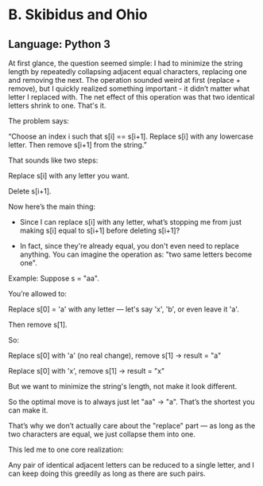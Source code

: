 # B. Skibidus and Ohio

## Language: Python 3

At first glance, the question seemed simple: I had to minimize the string length by repeatedly collapsing adjacent equal characters, replacing one and removing the next. The operation sounded weird at first (replace + remove), but I quickly realized something important - it didn’t matter what letter I replaced with. The net effect of this operation was that two identical letters shrink to one. That's it.

The problem says:

“Choose an index i such that s[i] == s[i+1]. Replace s[i] with any lowercase letter. Then remove s[i+1] from the string.”

That sounds like two steps:

Replace s[i] with any letter you want.

Delete s[i+1].

Now here’s the main thing:

- Since I can replace s[i] with any letter, what’s stopping me from just making s[i] equal to s[i+1] before deleting s[i+1]?

- In fact, since they're already equal, you don't even need to replace anything. You can imagine the operation as: "two same letters become one".

Example:
Suppose s = "aa".

You’re allowed to:

Replace s[0] = 'a' with any letter — let's say 'x', 'b', or even leave it 'a'.

Then remove s[1].

So:

Replace s[0] with 'a' (no real change), remove s[1] → result = "a"

Replace s[0] with 'x', remove s[1] → result = "x"

But we want to minimize the string's length, not make it look different.

So the optimal move is to always just let "aa" → "a". That’s the shortest you can make it.

That’s why we don’t actually care about the "replace" part — as long as the two characters are equal, we just collapse them into one.

This led me to one core realization:

Any pair of identical adjacent letters can be reduced to a single letter, and I can keep doing this greedily as long as there are such pairs.


